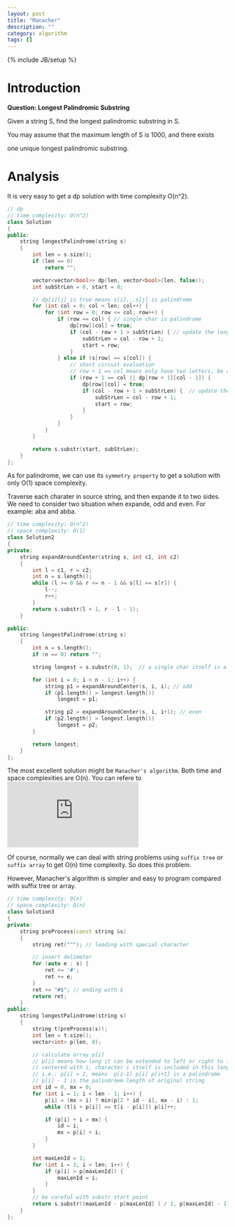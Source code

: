 ```yaml
---
layout: post
title: "Manacher"
description: ""
category: algorithm
tags: []
---
```

{% include JB/setup %}

# Introduction

**Question: Longest Palindromic Substring**

Given a string S, find the longest palindromic substring in S.

You may assume that the maximum length of S is 1000, and there exists

one unique longest palindromic substring.

# Analysis

It is very easy to get a dp solution with time complexity O(n^2).

```cpp
// dp
// time complexity: O(n^2)
class Solution
{
public:
    string longestPalindrome(string s)
    {
        int len = s.size();
        if (len == 0)
            return "";

        vector<vector<bool>> dp(len, vector<bool>(len, false));
        int subStrLen = 0, start = 0;

        // dp[i][j] is true means s[i]...s[j] is palindrome
        for (int col = 0; col < len; col++) {
            for (int row = 0; row <= col; row++) {
                if (row == col) { // single char is palindrome
                    dp[row][col] = true;
                    if (col - row + 1 > subStrLen) { // update the longest candidate
                        subStrLen = col - row + 1;
                        start = row;
                    }
                } else if (s[row] == s[col]) {
                    // short circuit evaluation
                    // row + 1 == col means only have two letters, be careful
                    if (row + 1 == col || dp[row + 1][col - 1]) {
                        dp[row][col] = true;
                        if (col - row + 1 > subStrLen) {  // update the longest candidate
                            subStrLen = col - row + 1;
                            start = row;
                        }
                    }
                }
            }
        }

        return s.substr(start, subStrLen);
    }
};
```
As for palindrome, we can use its `symmetry property` to get a solution with only O(1) space complexity.

Traverse each charater in source string, and then expande it to two sides. We need to consider two situation
when expande, odd and even. For example: aba and abba.

```cpp
// time complexity: O(n^2)
// space complexity: O(1)
class Solution2
{
private:
    string expandAroundCenter(string s, int c1, int c2)
    {
        int l = c1, r = c2;
        int n = s.length();
        while (l >= 0 && r <= n - 1 && s[l] == s[r]) {
            l--;
            r++;
        }
        return s.substr(l + 1, r - l - 1);
    }

public:
    string longestPalindrome(string s)
    {
        int n = s.length();
        if (n == 0) return "";

        string longest = s.substr(0, 1);  // a single char itself is a palindrome

        for (int i = 0; i < n - 1; i++) {
            string p1 = expandAroundCenter(s, i, i); // odd
            if (p1.length() > longest.length())
                longest = p1;

            string p2 = expandAroundCenter(s, i, i+1); // even
            if (p2.length() > longest.length())
                longest = p2;
        }

        return longest;
    }
};
```

The most excellent solution might be `Manacher's algorithm`. Both time and space complexities are O(n). You can refere to
![explaintation](http://leetcode.com/2011/11/longest-palindromic-substring-part-ii.html)

Of course, normally we can deal with string problems using `suffix tree` or `suffix array` to get O(n) time complexity.
So does this problem.

However, Manacher's algorithm is simpler and easy to program compared with suffix tree or array.

```cpp
// time complexity: O(n)
// space complexity: O(n)
class Solution3
{
private:
    string preProcess(const string &s)
    {
        string ret("^"); // leading with special character

        // insert delimeter
        for (auto e : s) {
            ret += '#';
            ret += e;
        }
        ret += "#$"; // ending with $
        return ret;
    }
public:
    string longestPalindrome(string s)
    {
        string t(preProcess(s));
        int len = t.size();
        vector<int> p(len, 0);

        // calculate array p[i]
        // p[i] means how long it can be extended to left or right to form a palindrome
        // centered with i, character i itself is included in this length.
        // i.e.: p[i] = 2, means  p[i-1] p[i] p[i+1] is a palindrome
        // p[i] - 1 is the palindroem length of original string
        int id = 0, mx = 0;
        for (int i = 1; i < len - 1; i++) {
            p[i] = (mx > i) ? min(p[2 * id - i], mx - i) : 1;
            while (t[i + p[i]] == t[i - p[i]]) p[i]++;

            if (p[i] + i > mx) {
                id = i;
                mx = p[i] + i;
            }
        }

        int maxLenId = 1;
        for (int i = 1; i < len; i++) {
            if (p[i] > p[maxLenId]) {
                maxLenId = i;
            }
        }
        // be careful with substr start point
        return s.substr((maxLenId - p[maxLenId] ) / 2, p[maxLenId] - 1);
    }
};
```
